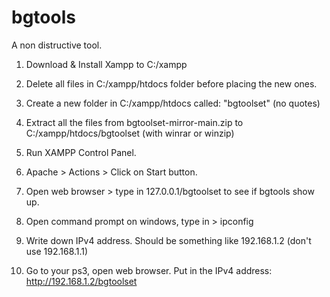 # bgtools
A non distructive tool.

1. Download & Install Xampp to C:/xampp

2. Delete all files in C:/xampp/htdocs folder before placing the new ones.

3. Create a new folder in C:/xampp/htdocs called: "bgtoolset" (no quotes)

4. Extract all the files from bgtoolset-mirror-main.zip to C:/xampp/htdocs/bgtoolset (with winrar or winzip)

5. Run XAMPP Control Panel.

6. Apache > Actions > Click on Start button.

7. Open web browser > type in 127.0.0.1/bgtoolset to see if bgtools show up.

8. Open command prompt on windows, type in > ipconfig

9. Write down IPv4 address. Should be something like 192.168.1.2 (don't use 192.168.1.1)

10. Go to your ps3, open web browser. Put in the IPv4 address: http://192.168.1.2/bgtoolset
